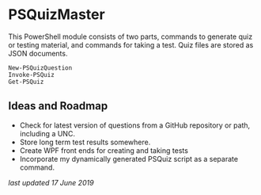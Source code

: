# PSQuizMaster #

This PowerShell module consists of two parts, commands to generate quiz or testing material, and commands for taking a test. Quiz files are stored as JSON documents.

    New-PSQuizQuestion
    Invoke-PSQuiz
    Get-PSQuiz

## Ideas and Roadmap ##

+ Check for latest version of questions from a GitHub repository or path, including a UNC.
+ Store long term test results somewhere.
+ Create WPF front ends for creating and taking tests
+ Incorporate my dynamically generated PSQuiz script as a separate command.

*last updated 17 June 2019*